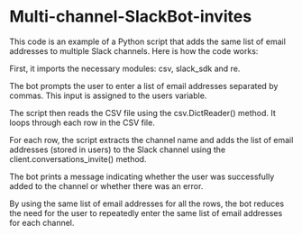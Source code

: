 # Multi-channel-SlackBot-invites


This code is an example of a Python script that adds the same list of email addresses to multiple Slack channels. Here is how the code works:

First, it imports the necessary modules: csv, slack_sdk and re.


The bot prompts the user to enter a list of email addresses separated by commas. This input is assigned to the users variable.


The script then reads the CSV file using the csv.DictReader() method. It loops through each row in the CSV file.


For each row, the script extracts the channel name and adds the list of email addresses (stored in users) to the Slack channel using the client.conversations_invite() method.


The bot prints a message indicating whether the user was successfully added to the channel or whether there was an error.

By using the same list of email addresses for all the rows, the bot reduces the need for the user to repeatedly enter the same list of email addresses for each channel.
